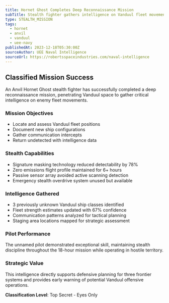 ```yaml
---
title: Hornet Ghost Completes Deep Reconnaissance Mission
subTitle: Stealth fighter gathers intelligence on Vanduul fleet movements without detection
type: STEALTH_MISSION
tags:
  - hornet
  - anvil
  - vanduul
  - uee-navy
publishedAt: 2023-12-18T05:30:00Z
sourceAuthor: UEE Naval Intelligence
sourceUrl: https://robertsspaceindustries.com/naval-intelligence
---
```


## Classified Mission Success

An Anvil Hornet Ghost stealth fighter has successfully completed a deep reconnaissance mission, penetrating Vanduul space to gather critical intelligence on enemy fleet movements.

### Mission Objectives
- Locate and assess Vanduul fleet positions
- Document new ship configurations
- Gather communication intercepts
- Return undetected with intelligence data

### Stealth Capabilities
- Signature masking technology reduced detectability by 78%
- Zero emissions flight profile maintained for 6+ hours
- Passive sensor array avoided active scanning detection
- Emergency stealth overdrive system unused but available

### Intelligence Gathered
- 3 previously unknown Vanduul ship classes identified
- Fleet strength estimates updated with 67% confidence
- Communication patterns analyzed for tactical planning
- Staging area locations mapped for strategic assessment

### Pilot Performance
The unnamed pilot demonstrated exceptional skill, maintaining stealth discipline throughout the 18-hour mission while operating in hostile territory.

### Strategic Value
This intelligence directly supports defensive planning for three frontier systems and provides early warning of potential Vanduul offensive operations.

**Classification Level**: Top Secret - Eyes Only